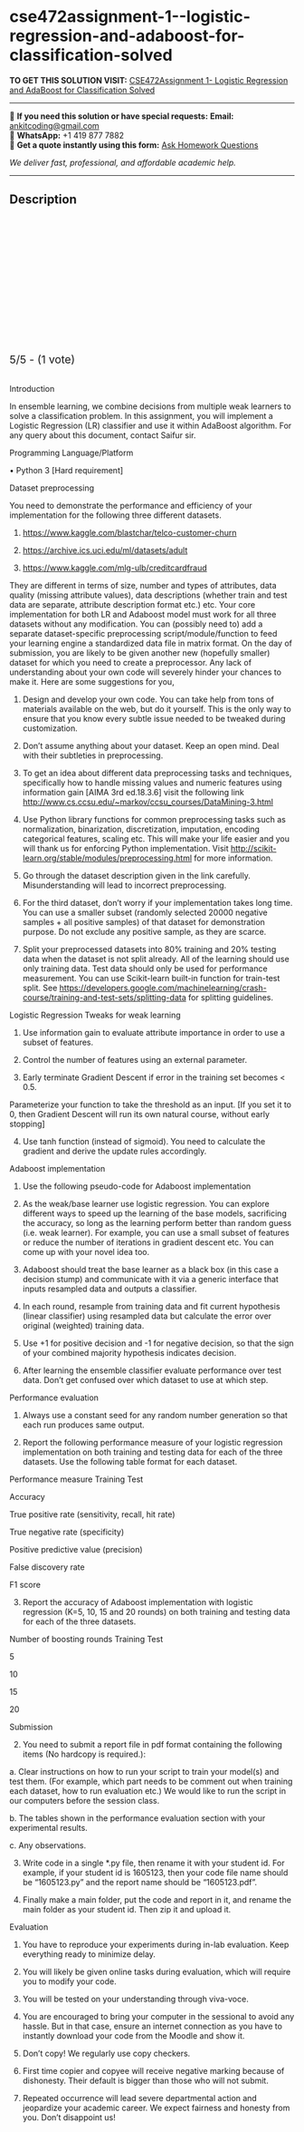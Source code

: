 # cse472assignment-1--logistic-regression-and-adaboost-for-classification-solved
**TO GET THIS SOLUTION VISIT:** [CSE472Assignment 1- Logistic Regression and AdaBoost for Classification Solved](https://www.ankitcodinghub.com/product/cse472-machine-learning-sessional-solved-2/)


---

📩 **If you need this solution or have special requests:** **Email:** ankitcoding@gmail.com  
📱 **WhatsApp:** +1 419 877 7882  
📄 **Get a quote instantly using this form:** [Ask Homework Questions](https://www.ankitcodinghub.com/services/ask-homework-questions/)

*We deliver fast, professional, and affordable academic help.*

---

<h2>Description</h2>



<div class="kk-star-ratings kksr-auto kksr-align-center kksr-valign-top" data-payload="{&quot;align&quot;:&quot;center&quot;,&quot;id&quot;:&quot;112870&quot;,&quot;slug&quot;:&quot;default&quot;,&quot;valign&quot;:&quot;top&quot;,&quot;ignore&quot;:&quot;&quot;,&quot;reference&quot;:&quot;auto&quot;,&quot;class&quot;:&quot;&quot;,&quot;count&quot;:&quot;1&quot;,&quot;legendonly&quot;:&quot;&quot;,&quot;readonly&quot;:&quot;&quot;,&quot;score&quot;:&quot;5&quot;,&quot;starsonly&quot;:&quot;&quot;,&quot;best&quot;:&quot;5&quot;,&quot;gap&quot;:&quot;4&quot;,&quot;greet&quot;:&quot;Rate this product&quot;,&quot;legend&quot;:&quot;5\/5 - (1 vote)&quot;,&quot;size&quot;:&quot;24&quot;,&quot;title&quot;:&quot;CSE472Assignment 1- Logistic Regression and AdaBoost for Classification Solved&quot;,&quot;width&quot;:&quot;138&quot;,&quot;_legend&quot;:&quot;{score}\/{best} - ({count} {votes})&quot;,&quot;font_factor&quot;:&quot;1.25&quot;}">

<div class="kksr-stars">

<div class="kksr-stars-inactive">
            <div class="kksr-star" data-star="1" style="padding-right: 4px">


<div class="kksr-icon" style="width: 24px; height: 24px;"></div>
        </div>
            <div class="kksr-star" data-star="2" style="padding-right: 4px">


<div class="kksr-icon" style="width: 24px; height: 24px;"></div>
        </div>
            <div class="kksr-star" data-star="3" style="padding-right: 4px">


<div class="kksr-icon" style="width: 24px; height: 24px;"></div>
        </div>
            <div class="kksr-star" data-star="4" style="padding-right: 4px">


<div class="kksr-icon" style="width: 24px; height: 24px;"></div>
        </div>
            <div class="kksr-star" data-star="5" style="padding-right: 4px">


<div class="kksr-icon" style="width: 24px; height: 24px;"></div>
        </div>
    </div>

<div class="kksr-stars-active" style="width: 138px;">
            <div class="kksr-star" style="padding-right: 4px">


<div class="kksr-icon" style="width: 24px; height: 24px;"></div>
        </div>
            <div class="kksr-star" style="padding-right: 4px">


<div class="kksr-icon" style="width: 24px; height: 24px;"></div>
        </div>
            <div class="kksr-star" style="padding-right: 4px">


<div class="kksr-icon" style="width: 24px; height: 24px;"></div>
        </div>
            <div class="kksr-star" style="padding-right: 4px">


<div class="kksr-icon" style="width: 24px; height: 24px;"></div>
        </div>
            <div class="kksr-star" style="padding-right: 4px">


<div class="kksr-icon" style="width: 24px; height: 24px;"></div>
        </div>
    </div>
</div>


<div class="kksr-legend" style="font-size: 19.2px;">
            5/5 - (1 vote)    </div>
    </div>
&nbsp;

Introduction

In ensemble learning, we combine decisions from multiple weak learners to solve a classification problem. In this assignment, you will implement a Logistic Regression (LR) classifier and use it within AdaBoost algorithm. For any query about this document, contact Saifur sir.

Programming Language/Platform

• Python 3 [Hard requirement]

Dataset preprocessing

You need to demonstrate the performance and efficiency of your implementation for the following three different datasets.

1. https://www.kaggle.com/blastchar/telco-customer-churn

2. https://archive.ics.uci.edu/ml/datasets/adult

3. https://www.kaggle.com/mlg-ulb/creditcardfraud

They are different in terms of size, number and types of attributes, data quality (missing attribute values), data descriptions (whether train and test data are separate, attribute description format etc.) etc. Your core implementation for both LR and Adaboost model must work for all three datasets without any modification. You can (possibly need to) add a separate dataset-specific preprocessing script/module/function to feed your learning engine a standardized data file in matrix format. On the day of submission, you are likely to be given another new (hopefully smaller) dataset for which you need to create a preprocessor. Any lack of understanding about your own code will severely hinder your chances to make it. Here are some suggestions for you,

1. Design and develop your own code. You can take help from tons of materials available on the web, but do it yourself. This is the only way to ensure that you know every subtle issue needed to be tweaked during customization.

2. Don’t assume anything about your dataset. Keep an open mind. Deal with their subtleties in preprocessing.

3. To get an idea about different data preprocessing tasks and techniques, specifically how to handle missing values and numeric features using information gain [AIMA 3rd ed.18.3.6] visit the following link http://www.cs.ccsu.edu/~markov/ccsu_courses/DataMining-3.html

4. Use Python library functions for common preprocessing tasks such as normalization, binarization, discretization, imputation, encoding categorical features, scaling etc. This will make your life easier and you will thank us for enforcing Python implementation. Visit http://scikit-learn.org/stable/modules/preprocessing.html for more information.

5. Go through the dataset description given in the link carefully. Misunderstanding will lead to incorrect preprocessing.

6. For the third dataset, don’t worry if your implementation takes long time. You can use a smaller subset (randomly selected 20000 negative samples + all positive samples) of that dataset for demonstration purpose. Do not exclude any positive sample, as they are scarce.

7. Split your preprocessed datasets into 80% training and 20% testing data when the dataset is not split already. All of the learning should use only training data. Test data should only be used for performance measurement. You can use Scikit-learn built-in function for train-test split. See https://developers.google.com/machinelearning/crash-course/training-and-test-sets/splitting-data for splitting guidelines.

Logistic Regression Tweaks for weak learning

1. Use information gain to evaluate attribute importance in order to use a subset of features.

2. Control the number of features using an external parameter.

3. Early terminate Gradient Descent if error in the training set becomes &lt; 0.5.

Parameterize your function to take the threshold as an input. [If you set it to 0, then Gradient Descent will run its own natural course, without early stopping]

4. Use tanh function (instead of sigmoid). You need to calculate the gradient and derive the update rules accordingly.

Adaboost implementation

1. Use the following pseudo-code for Adaboost implementation

2. As the weak/base learner use logistic regression. You can explore different ways to speed up the learning of the base models, sacrificing the accuracy, so long as the learning perform better than random guess (i.e. weak learner). For example, you can use a small subset of features or reduce the number of iterations in gradient descent etc. You can come up with your novel idea too.

3. Adaboost should treat the base learner as a black box (in this case a decision stump) and communicate with it via a generic interface that inputs resampled data and outputs a classifier.

5. In each round, resample from training data and fit current hypothesis (linear classifier) using resampled data but calculate the error over original (weighted) training data.

6. Use +1 for positive decision and -1 for negative decision, so that the sign of your combined majority hypothesis indicates decision.

7. After learning the ensemble classifier evaluate performance over test data. Don’t get confused over which dataset to use at which step.

Performance evaluation

1. Always use a constant seed for any random number generation so that each run produces same output.

2. Report the following performance measure of your logistic regression implementation on both training and testing data for each of the three datasets. Use the following table format for each dataset.

Performance measure Training Test

Accuracy

True positive rate (sensitivity, recall, hit rate)

True negative rate (specificity)

Positive predictive value (precision)

False discovery rate

F1 score

3. Report the accuracy of Adaboost implementation with logistic regression (K=5, 10, 15 and 20 rounds) on both training and testing data for each of the three datasets.

Number of boosting rounds Training Test

5

10

15

20

Submission

2. You need to submit a report file in pdf format containing the following items (No hardcopy is required.):

a. Clear instructions on how to run your script to train your model(s) and test them. (For example, which part needs to be comment out when training each dataset, how to run evaluation etc.) We would like to run the script in our computers before the session class.

b. The tables shown in the performance evaluation section with your experimental results.

c. Any observations.

3. Write code in a single *.py file, then rename it with your student id. For example, if your student id is 1605123, then your code file name should be “1605123.py” and the report name should be “1605123.pdf”.

4. Finally make a main folder, put the code and report in it, and rename the main folder as your student id. Then zip it and upload it.

Evaluation

1. You have to reproduce your experiments during in-lab evaluation. Keep everything ready to minimize delay.

2. You will likely be given online tasks during evaluation, which will require you to modify your code.

3. You will be tested on your understanding through viva-voce.

5. You are encouraged to bring your computer in the sessional to avoid any hassle. But in that case, ensure an internet connection as you have to instantly download your code from the Moodle and show it.

1. Don’t copy! We regularly use copy checkers.

2. First time copier and copyee will receive negative marking because of dishonesty. Their default is bigger than those who will not submit.

3. Repeated occurrence will lead severe departmental action and jeopardize your academic career. We expect fairness and honesty from you. Don’t disappoint us!

